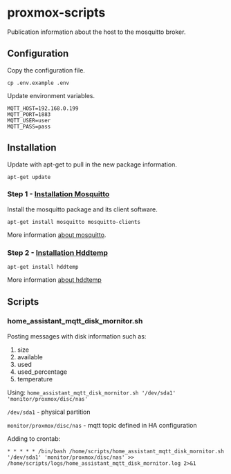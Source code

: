 # proxmox-scripts

Publication information about the host to the mosquitto broker.

## Configuration

Copy the configuration file.

`cp .env.example .env`

Update environment variables.

```
MQTT_HOST=192.168.0.199
MQTT_PORT=1883
MQTT_USER=user
MQTT_PASS=pass
```

## Installation

Update with apt-get to pull in the new package information.

`apt-get update`

### Step 1 - [Installation Mosquitto](https://mosquitto.org/)

Install the mosquitto package and its client software.

`apt-get install mosquitto mosquitto-clients`

More information [about mosquitto](https://www.digitalocean.com/community/tutorials/how-to-install-and-secure-the-mosquitto-mqtt-messaging-broker-on-debian-8).

### Step 2 - [Installation Hddtemp](https://wiki.archlinux.org/title/Hddtemp)

`apt-get install hddtemp`

More information [about hddtemp](https://wiki.archlinux.org/title/Hddtemp)

## Scripts

### home_assistant_mqtt_disk_mornitor.sh

Posting messages with disk information such as:

1. size
2. available
3. used
4. used_percentage
5. temperature

Using:
`home_assistant_mqtt_disk_mornitor.sh '/dev/sda1' 'monitor/proxmox/disc/nas'`

`/dev/sda1` - physical partition

`monitor/proxmox/disc/nas` - mqtt topic defined in HA configuration

Adding to crontab:

`* * * * * /bin/bash /home/scripts/home_assistant_mqtt_disk_mornitor.sh '/dev/sda1' 'monitor/proxmox/disc/nas' >> /home/scripts/logs/home_assistant_mqtt_disk_mornitor.log 2>&1`
